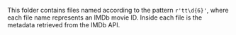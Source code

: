 This folder contains files named according to the pattern `r'tt\d{6}'`, where each file name represents an IMDb movie ID. Inside each file is the metadata retrieved from the IMDb API.